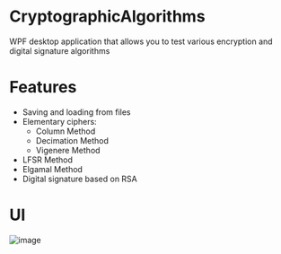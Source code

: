 # CryptographicAlgorithms
WPF desktop application that allows you to test various encryption and digital
signature algorithms

# Features
- Saving and loading from files
- Elementary ciphers:
  - Column Method
  - Decimation Method
  - Vigenere Method
- LFSR Method
- Elgamal Method
- Digital signature based on RSA
  
# UI
  ![image](https://user-images.githubusercontent.com/73549276/182033246-2688861d-8243-4df2-82dc-75ee438594c0.png)

